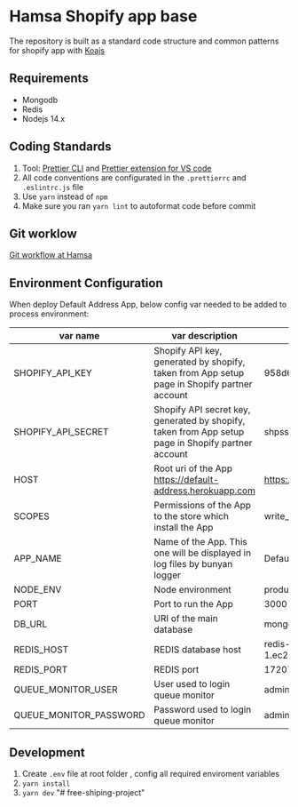 # Hamsa Shopify app base

The repository is built as a standard code structure and common patterns for shopify app with [Koajs](https://koajs.com/)

## Requirements

- Mongodb
- Redis
- Nodejs 14.x

## Coding Standards

1.  Tool: [Prettier CLI](https://prettier.io/docs/en/cli.html) and [Prettier extension for VS code](https://marketplace.visualstudio.com/items?itemName=esbenp.prettier-vscode)
2.  All code conventions are configurated in the `.prettierrc` and `.eslintrc.js` file
3.  Use `yarn` instead of `npm`
4.  Make sure you ran `yarn lint` to autoformat code before commit

## Git worklow

[Git workflow at Hamsa](https://docs.google.com/document/d/1OMO0t51fXTO-C3OjHtanMXP7APo-37aaaOtyfnTn8Nk/edit)

## Environment Configuration

When deploy Default Address App, below config var needed to be added to process environment:

| var name               | var description                                                                                    | example                                                   |
| ---------------------- | -------------------------------------------------------------------------------------------------- | --------------------------------------------------------- |
| SHOPIFY_API_KEY        | Shopify API key, generated by shopify, taken from App setup page in Shopify partner account        | 958d65e859f31ea0748764XXXXXXXXXX                          |
| SHOPIFY_API_SECRET     | Shopify API secret key, generated by shopify, taken from App setup page in Shopify partner account | shpss_e734783691f1beb4459693XXXXXXXXXX                    |
| HOST                   | Root uri of the App https://default-address.herokuapp.com                                          | https://default-address.herokuapp.com                     |
| SCOPES                 | Permissions of the App to the store which install the App                                          | write_customers,write_orders,write_script_tags            |
| APP_NAME               | Name of the App. This one will be displayed in log files by bunyan logger                          | Default Address App                                       |
| NODE_ENV               | Node environment                                                                                   | production                                                |
| PORT                   | Port to run the App                                                                                | 3000                                                      |
| DB_URL                 | URI of the main database                                                                           | mongodb+srv://test:test@cluster0.ts192.mongodb.net/test   |
| REDIS_HOST             | REDIS database host                                                                                | redis-17207.c292.ap-southeast-1-1.ec2.cloud.redislabs.com |
| REDIS_PORT             | REDIS port                                                                                         | 17207                                                     |
| QUEUE_MONITOR_USER     | User used to login queue monitor                                                                   | admin                                                     |
| QUEUE_MONITOR_PASSWORD | Password used to login queue monitor                                                               | admin                                                     |

## Development

1.  Create `.env` file at root folder , config all required enviroment variables
2.  `yarn install`
3.  `yarn dev`
"# free-shiping-project" 
